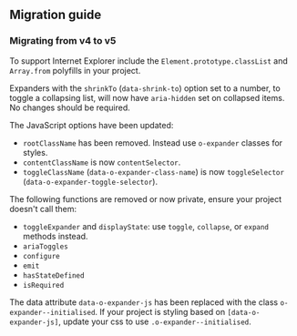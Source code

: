 ## Migration guide

### Migrating from v4 to v5

To support Internet Explorer include the `Element.prototype.classList` and `Array.from` polyfills in your project.

Expanders with the `shrinkTo` (`data-shrink-to`) option set to a number, to toggle a collapsing list, will now have `aria-hidden` set on collapsed items. No changes should be required.

The JavaScript options have been updated:

- `rootClassName` has been removed. Instead use `o-expander` classes for styles.
- `contentClassName` is now `contentSelector`.
- `toggleClassName` (`data-o-expander-class-name`) is now `toggleSelector` (`data-o-expander-toggle-selector`).

The following functions are removed or now private, ensure your project doesn't call them:
- `toggleExpander` and `displayState`: use `toggle`, `collapse`, or `expand` methods instead.
- `ariaToggles`
- `configure`
- `emit`
- `hasStateDefined`
- `isRequired`

The data attribute `data-o-expander-js` has been replaced with the class `o-expander--initialised`. If your project is styling based on `[data-o-expander-js]`, update your css to use `.o-expander--initialised`.
